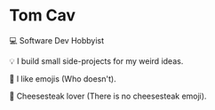 # Tom Cav
<p>💻 Software Dev Hobbyist</p>
<p>💡 I build small side-projects for my weird ideas.</p>
<p>🛴 I like emojis (Who doesn't).</p>
<p>🥪 Cheesesteak lover (There is no cheesesteak emoji).</p>

